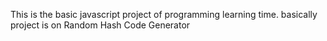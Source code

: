 This is the basic javascript project of programming learning time. basically project is on Random Hash Code Generator
